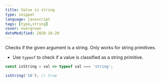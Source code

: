 ```yaml
---
title: Value is string
type: snippet
language: javascript
tags: [type,string]
cover: overgrown
dateModified: 2020-10-20
---
```


Checks if the given argument is a string.
Only works for string primitives.

- Use `typeof` to check if a value is classified as a string primitive.

```js
const isString = val => typeof val === 'string';

isString('10'); // true
```
